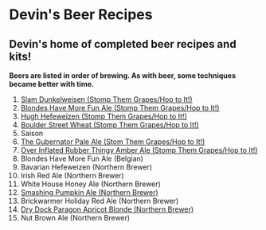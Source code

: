 # Devin's Beer Recipes

## Devin's home of completed beer recipes and kits!

**Beers are listed in order of brewing. As with beer, some techniques became better with time.**

1. [Slam Dunkelweisen (Stomp Them Grapes/Hop to It!)](https://github.com/devinreams/beer/blob/master/Slam-Dunkelweizen.md)
2. [Blondes Have More Fun Ale (Stomp Them Grapes/Hop to It!)](https://github.com/devinreams/beer/blob/master/Blondes-Have-More-Fun-Ale.md)
3. [Hugh Hefeweizen (Stomp Them Grapes/Hop to It!)](https://github.com/devinreams/beer/blob/master/Hugh-Hefeweizen.md)
4. [Boulder Street Wheat (Stomp Them Grapes/Hop to It!)](https://github.com/devinreams/beer/blob/master/Boulder-Streat-Wheat.md)
5. Saison
6. [The Gubernator Pale Ale (Stom Them Grapes/Hop to It!)](https://github.com/devinreams/beer/blob/master/The-Gubernator-Pale-Ale.md)
7. [Over Inflated Rubber Thingy Amber Ale (Stomp Them Grapes/Hop to It!)](https://github.com/devinreams/beer/blob/master/Over-Inflated-Rubber-Thingy-Amber-Ale.md)
8. Blondes Have More Fun Ale (Belgian)
9. Bavarian Hefeweizen (Northern Brewer)
10. Irish Red Ale (Northern Brewer)
11. White House Honey Ale (Northern Brewer)
12. [Smashing Pumpkin Ale (Northern Brewer)](https://github.com/devinreams/beer/blob/master/Smashing-Pumpkin-Ale_Norther-Brewer.md)
13. Brickwarmer Holiday Red Ale (Northern Brewer)
14. [Dry Dock Paragon Apricot Blonde (Northern Brewer)](https://github.com/devinreams/beer/blob/master/Paragon-Apricot-Blonde.md)
15. Nut Brown Ale (Northern Brewer)
